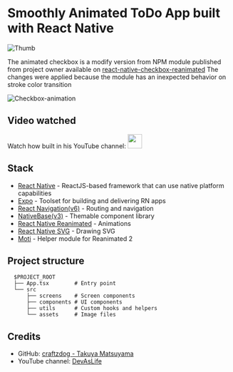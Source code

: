 # Smoothly Animated ToDo App built with React Native

![Thumb](https://gist.githubusercontent.com/CassianoJunior/3ea88e027bdb0fb8b239ba9f38cebdef/raw/9e28ebde545e5c685480567d096665832d728cb2/thumb-animated-todo.jpg)

The animated checkbox is a modify version from NPM module published from project owner available on [react-native-checkbox-reanimated](https://github.com/craftzdog/react-native-checkbox-reanimated)
The changes were applied because the module has an inexpected behavior on stroke color transition


![Checkbox-animation](https://gist.githubusercontent.com/CassianoJunior/3ea88e027bdb0fb8b239ba9f38cebdef/raw/9e28ebde545e5c685480567d096665832d728cb2/checkbox-animation.gif)

## Video watched

Watch how built in his YouTube channel: [<img width='32px' src='https://raw.githubusercontent.com/gist/CassianoJunior/3ea88e027bdb0fb8b239ba9f38cebdef/raw/25796d1b7cfc515d4d73851a88253ed0558db7d9/youtube-icon.svg' />](https://www.youtube.com/watch?v=k2h7usLLBhY)


## Stack

- [React Native](https://reactnative.dev/) - ReactJS-based framework that can use native platform capabilities
- [Expo](https://expo.dev/) - Toolset for building and delivering RN apps
- [React Navigation(v6)](https://reactnavigation.org/) - Routing and navigation
- [NativeBase(v3)](https://nativebase.io/) - Themable component library
- [React Native Reanimated](https://docs.swmansion.com/react-native-reanimated/) - Animations
- [React Native SVG](https://github.com/react-native-svg/react-native-svg) - Drawing SVG
- [Moti](https://moti.fyi/) - Helper module for Reanimated 2

## Project structure

```
  $PROJECT_ROOT
  ├── App.tsx        # Entry point
  └── src
      ├── screens    # Screen components
      ├── components # UI components
      ├── utils      # Custom hooks and helpers
      └── assets     # Image files
```

## Credits

- GitHub: [craftzdog - Takuya Matsuyama](https://github.com/craftzdog)
- YouTube channel: [DevAsLife](https://www.youtube.com/devaslife)
